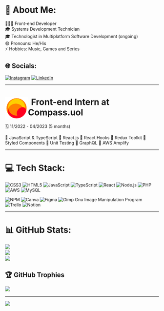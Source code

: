 # 💫 About Me:

👩🏻‍💻 Front-end Developer<br>🎓 Systems Development Technician<br>🎓 Technologist in Multiplatform Software Development (ongoing)<br>😄 Pronouns: He/His<br>⚡ Hobbies: Music, Games and Series

## 🌐 Socials:

[![Instagram](https://img.shields.io/badge/Instagram-%23E4405F.svg?logo=Instagram&logoColor=white)](https://instagram.com/davitorress) [![LinkedIn](https://img.shields.io/badge/LinkedIn-%230077B5.svg?logo=linkedin&logoColor=white)](https://linkedin.com/in/davitorress)

---

# <a href="https://compass.uol/en/home/" target="_blank" rel="noopener noreferrer" style="margin-right: 10px"><img src="./assets/logo-uol-icon-1024.png" width="75px" align="left"></a> Front-end Intern at Compass.uol

🗓️ 11/2022 - 04/2023 (5 months)

📌 JavaScript & TypeScript
📌 React.js
📌 React Hooks
📌 Redux Toolkit
📌 Styled Components
📌 Unit Testing
📌 GraphQL
📌 AWS Amplify

---

# 💻 Tech Stack:

![CSS3](https://img.shields.io/badge/css3-%231572B6.svg?style=for-the-badge&logo=css3&logoColor=white) ![HTML5](https://img.shields.io/badge/html5-%23E34F26.svg?style=for-the-badge&logo=html5&logoColor=white) ![JavaScript](https://img.shields.io/badge/javascript-%23323330.svg?style=for-the-badge&logo=javascript&logoColor=%23F7DF1E) ![TypeScript](https://img.shields.io/badge/typescript-%23007ACC.svg?style=for-the-badge&logo=typescript&logoColor=white) ![React](https://img.shields.io/badge/react-%2320232a.svg?style=for-the-badge&logo=react&logoColor=%2361DAFB) ![Node.js](https://img.shields.io/badge/node.js-%026e00.svg?style=for-the-badge&logo=node.js&logoColor=white) ![PHP](https://img.shields.io/badge/php-%23777BB4.svg?style=for-the-badge&logo=php&logoColor=white) ![AWS](https://img.shields.io/badge/AWS-%23FF9900.svg?style=for-the-badge&logo=amazon-aws&logoColor=white) ![MySQL](https://img.shields.io/badge/mysql-%2300f.svg?style=for-the-badge&logo=mysql&logoColor=white)

![NPM](https://img.shields.io/badge/NPM-%23000000.svg?style=for-the-badge&logo=npm&logoColor=white) ![Canva](https://img.shields.io/badge/Canva-%2300C4CC.svg?style=for-the-badge&logo=Canva&logoColor=white) ![Figma](https://img.shields.io/badge/figma-%23F24E1E.svg?style=for-the-badge&logo=figma&logoColor=white) ![Gimp Gnu Image Manipulation Program](https://img.shields.io/badge/Gimp-657D8B?style=for-the-badge&logo=gimp&logoColor=FFFFFF) ![Trello](https://img.shields.io/badge/Trello-%23026AA7.svg?style=for-the-badge&logo=Trello&logoColor=white) ![Notion](https://img.shields.io/badge/Notion-%23000000.svg?style=for-the-badge&logo=notion&logoColor=white)

---

# 📊 GitHub Stats:

![](https://github-readme-stats.vercel.app/api?username=davitorress&theme=dark&hide_border=false&include_all_commits=false&count_private=false)<br/>
![](https://github-readme-streak-stats.herokuapp.com/?user=davitorress&theme=dark&hide_border=false)<br/>
![](https://github-readme-stats.vercel.app/api/top-langs/?username=davitorress&theme=dark&hide_border=false&include_all_commits=false&count_private=false&layout=compact)

## 🏆 GitHub Trophies

![](https://github-profile-trophy.vercel.app/?username=davitorress&theme=alduin&no-frame=false&no-bg=true&margin-w=4)

---

[![](https://visitcount.itsvg.in/api?id=davitorress&icon=0&color=12)](https://visitcount.itsvg.in)

<!-- Proudly created with GPRM ( https://gprm.itsvg.in ) -->

